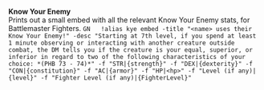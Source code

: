 **Know Your Enemy**  
Prints out a small embed with all the relevant Know Your Enemy stats, for Battlemaster Fighters. ```GN  
!alias kye embed -title "<name> uses their Know Your Enemy!" -desc "Starting at 7th level, if you spend at least 1 minute observing or interacting with another creature outside combat, the DM tells you if the creature is your equal, superior, or inferior in regard to two of the following characteristics of your choice: *(PHB 73 - 74)*" -f "STR|{strength}" -f "DEX|{dexterity}" -f "CON|{constitution}" -f "AC|{armor}" -f "HP|<hp>" -f "Level (if any)|{level}" -f "Fighter Level (if any)|{FighterLevel}"```